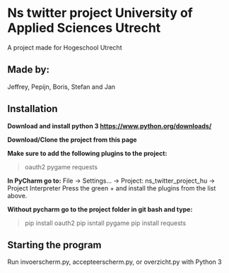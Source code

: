 # Ns twitter project University of Applied Sciences Utrecht
A project made for Hogeschool Utrecht
## Made by:
Jeffrey, Pepijn, Boris, Stefan and Jan

## Installation
**Download and install python 3 https://www.python.org/downloads/**

**Download/Clone the project from this page**

**Make sure to add the following plugins to the project:** 
> oauth2
> pygame
> requests

**In PyCharm go to:**
File -> Settings... -> Project: ns_twitter_project_hu -> Project Interpreter
Press the green + and install the plugins from the list above.

**Without pycharm go to the project folder in git bash and type:**
> pip install oauth2
> pip isntall pygame
> pip install requests

## Starting the program
Run invoerscherm.py, accepteerscherm.py, or overzicht.py with Python 3